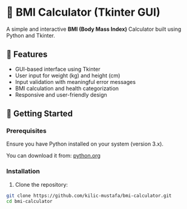 # 🧮 BMI Calculator (Tkinter GUI)

A simple and interactive **BMI (Body Mass Index)** Calculator built using Python and Tkinter.

## 📌 Features

- GUI-based interface using Tkinter
- User input for weight (kg) and height (cm)
- Input validation with meaningful error messages
- BMI calculation and health categorization
- Responsive and user-friendly design

## 🚀 Getting Started

### Prerequisites

Ensure you have Python installed on your system (version 3.x).

You can download it from: [python.org](https://www.python.org/downloads/)

### Installation

1. Clone the repository:

```bash
git clone https://github.com/kilic-mustafa/bmi-calculator.git
cd bmi-calculator
